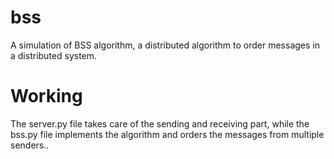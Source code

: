 bss
===

A simulation of BSS algorithm, a distributed algorithm to order messages in a distributed system. 

Working
===

The server.py file takes care of the sending and receiving part, while the bss.py file implements the algorithm and orders the messages from multiple senders..
